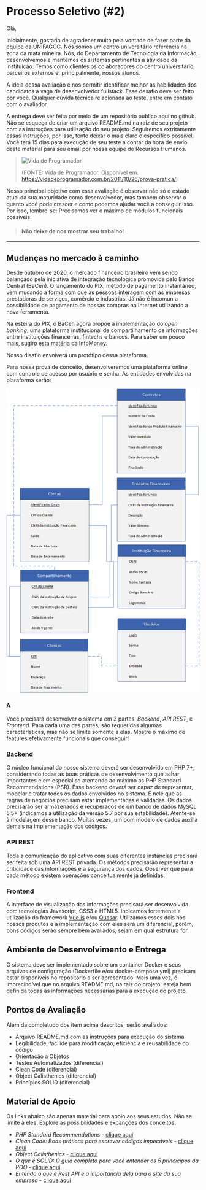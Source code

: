 # Processo Seletivo (#2)

Olá,

Inicialmente, gostaria de agradecer muito pela vontade de fazer parte da equipe da UNIFAGOC. Nós somos um centro universitário referência na zona da mata mineira. Nós, do Departamento de Tecnologia da Informação, desenvolvemos e mantemos os sistemas pertinentes à atividade da instituição. Temos como clientes os colaboradores do centro universitário, parceiros externos e, principalmente, nossos alunos.

A idéia dessa avaliação é nos permitir identificar melhor as habilidades dos candidatos à vaga de desenvolvedor fullstack. Esse desafio deve ser feito por você. Qualquer dúvida técnica relacionada ao teste, entre em contato com o avaliador.

A entrega deve ser feita por meio de um repositório publico aqui no github. Não se esqueça de criar um arquivo README.md na raiz de seu projeto com as instruções para utilização do seu projeto. Seguiremos extritamente essas instruções, por isso, tente deixar o mais claro e específico possível. Você terá 15 dias para execução de seu teste a contar da hora de envio deste material para seu email por nossa equipe de Recursos Humanos.

>![Vida de Programador](https://vidadeprogramador.com.br/wp-content/uploads/2011/10/tirinha319.png)
>
>(FONTE: Vida de Programador. Disponível em: https://vidadeprogramador.com.br/2011/10/26/prova-pratica/)

Nosso principal objetivo com essa avaliação é observar não só o estado atual da sua maturidade como desenvolvedor, mas também observar o quanto você pode crescer e como podemos ajudar você a conseguir isso. Por isso, lembre-se: Precisamos ver o máximo de módulos funcionais possíveis. 

> #### Não deixe de nos mostrar seu trabalho!

------

## Mudanças no mercado à caminho

Desde outubro de 2020, o mercado financeiro brasileiro vem sendo balançado pela iniciativa de integração tecnológica promovida pelo Banco Central (BaCen). O lançamento do PIX, método de pagamento instantâneo, vem mudando a forma com que as pessoas interagem com as empresas prestadoras de serviços, comércio e indústrias. Já não é incomun a possibilidade de pagamento de nossas compras na Internet utilizando a nova ferramenta.

Na esteira do PIX, o BaCen agora propõe a implementação do _open banking_, uma plataforma institucional de compartilhamento de informações entre instituições financeiras, fintechs e bancos. Para saber um pouco mais, sugiro [esta matéria da InfoMoney](https://www.infomoney.com.br/guias/open-banking/).

Nosso disafio envolverá um protótipo dessa plataforma. 

Para nossa prova de conceito, desenvolveremos uma plataforma online com controle de acesso por usuário e senha. As entidades envolvidas na plaraforma serão:

![](https://github.com/UNIFAGOC/ProcessoSeletivo/raw/master/assets/imagem1.png)

#### A



Você precisará desenvolver o sistema em 3 partes: _Backend_, _API REST_, e _Frontend_. Para cada uma das partes, são requeridas algumas características, mas não se limite somente a elas. Mostre o máximo de features efetivamente funcionais que conseguir!

### Backend

O núcleo funcional do nosso sistema deverá ser desenvolvido em PHP 7+, considerando todas as boas práticas de desenvolvimento que achar importantes e em especial se atentando ao máximo as PHP Standard Recommendations (PSR). Esse backend deverá ser capaz de representar, modelar e tratar todos os dados envolvidos no sistema. É nele que as regras de negócios precisam estar implementadas e validadas. Os dados precisarão ser armazenados e recuperados de um banco de dados MySQL 5.5+ (indicamos a utilização da versão 5.7 por sua estabilidade). Atente-se à modelagem desse banco. Muitas vezes, um bom modelo de dados auxilia demais na implementação dos códigos.

### API REST

Toda a comunicação do aplicativo com suas diferentes instâncias precisará ser feita sob uma API REST privada. Os métodos precisarão representar a criticidade das informações e a segurança dos dados. Observer que para cada método existem operações conceitualmente já definidas.

### Frontend

A interface de visualização das informações precisará ser desenvolvida com tecnologias Javascript, CSS3 e HTML5. Indicamos fortemente a utilização do framework [Vue.js](https://vuejs.org/) e/ou [Quasar](https://quasar.dev/). Utilizamos esses dois nos nossos produtos e a implementação com eles será um diferencial, porém, bons códigos serão sempre bem avaliados, sejam em qual estrutura for. 

## Ambiente de Desenvolvimento e Entrega

O sistema deve ser implementado sobre um container Docker e seus arquivos de configuração (Dockerfile e/ou docker-compose.yml) precisam estar disponíveis no repositório a ser apresentado. Mais uma vez, é imprecindível que no arquivo README.md, na raiz do projeto, esteja bem definida todas as informações necessárias para a execução do projeto.

## Pontos de Avaliação

Além da completudo dos item acima descritos, serão avaliados:

* Arquivo README.md com as instruções para execução do sistema
* Legibilidade, facilide para modificação, eficiência e reusabilidade do código
* Orientação a Objetos
* Testes Automatizados (diferencial)
* Clean Code (diferencial)
* Object Calisthenics (diferencial)
* Princípios SOLID (diferencial)

## Material de Apoio

Os links abaixo são apenas material para apoio aos seus estudos. Não se limite à eles. Explore as possibilidades e expanções dos conceitos.

* *PHP Standard Recommendations* - [clique aqui](https://www.php-fig.org/psr/)
* *Clean Code: Boas práticas para escrever códigos impecáveis* - [clique aqui](https://medium.com/desenvolvendo-com-paixao/2-clean-code-boas-pr%C3%A1ticas-para-escrever-c%C3%B3digos-impec%C3%A1veis-361997b3c8b5)
* *Object Calisthenics* - [clique aqui](https://www.neoassist.com/2017/05/31/object-calisthenics-9-regras-para-aperfeicoar-seus-codigos/)
* *O que é SOLID: O guia completo para você entender os 5 princícipos da POO* - [clique aqui](https://medium.com/desenvolvendo-com-paixao/o-que-%C3%A9-solid-o-guia-completo-para-voc%C3%AA-entender-os-5-princ%C3%ADpios-da-poo-2b937b3fc530)
* *Entenda o que é Rest API e a importância dela para o site da sua empresa* - [clique aqui](https://rockcontent.com/br/blog/rest-api/)